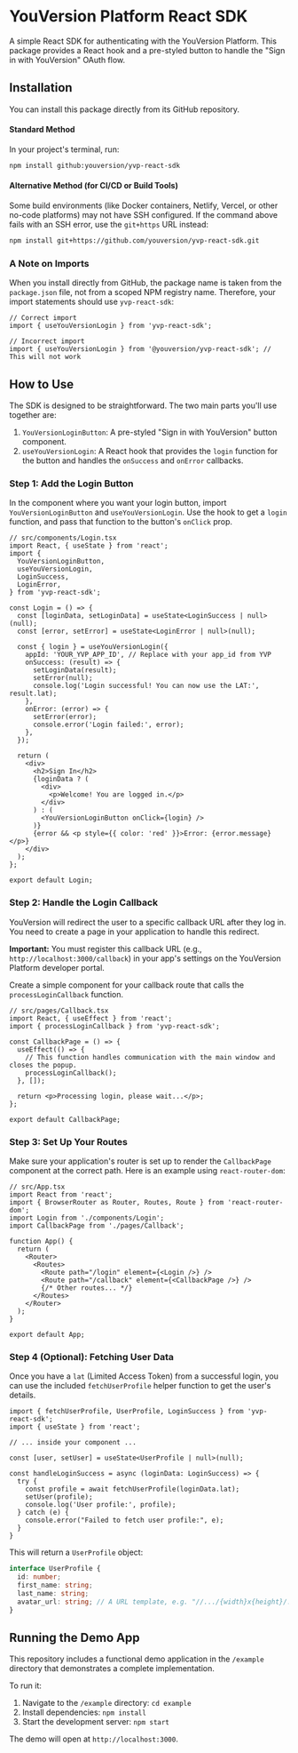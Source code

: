 # YouVersion Platform React SDK

A simple React SDK for authenticating with the YouVersion Platform. This package provides a React hook and a pre-styled button to handle the "Sign in with YouVersion" OAuth flow.

## Installation

You can install this package directly from its GitHub repository.

#### Standard Method

In your project's terminal, run:

```bash
npm install github:youversion/yvp-react-sdk
```

#### Alternative Method (for CI/CD or Build Tools)

Some build environments (like Docker containers, Netlify, Vercel, or other no-code platforms) may not have SSH configured. If the command above fails with an SSH error, use the `git+https` URL instead:

```bash
npm install git+https://github.com/youversion/yvp-react-sdk.git
```

### A Note on Imports

When you install directly from GitHub, the package name is taken from the `package.json` file, not from a scoped NPM registry name. Therefore, your import statements should use `yvp-react-sdk`:

```tsx
// Correct import
import { useYouVersionLogin } from 'yvp-react-sdk';

// Incorrect import
import { useYouVersionLogin } from '@youversion/yvp-react-sdk'; // This will not work
```

## How to Use

The SDK is designed to be straightforward. The two main parts you'll use together are:
1.  `YouVersionLoginButton`: A pre-styled "Sign in with YouVersion" button component.
2.  `useYouVersionLogin`: A React hook that provides the `login` function for the button and handles the `onSuccess` and `onError` callbacks.

### Step 1: Add the Login Button

In the component where you want your login button, import `YouVersionLoginButton` and `useYouVersionLogin`. Use the hook to get a `login` function, and pass that function to the button's `onClick` prop.

```tsx
// src/components/Login.tsx
import React, { useState } from 'react';
import {
  YouVersionLoginButton,
  useYouVersionLogin,
  LoginSuccess,
  LoginError,
} from 'yvp-react-sdk';

const Login = () => {
  const [loginData, setLoginData] = useState<LoginSuccess | null>(null);
  const [error, setError] = useState<LoginError | null>(null);

  const { login } = useYouVersionLogin({
    appId: 'YOUR_YVP_APP_ID', // Replace with your app_id from YVP
    onSuccess: (result) => {
      setLoginData(result);
      setError(null);
      console.log('Login successful! You can now use the LAT:', result.lat);
    },
    onError: (error) => {
      setError(error);
      console.error('Login failed:', error);
    },
  });

  return (
    <div>
      <h2>Sign In</h2>
      {loginData ? (
        <div>
          <p>Welcome! You are logged in.</p>
        </div>
      ) : (
        <YouVersionLoginButton onClick={login} />
      )}
      {error && <p style={{ color: 'red' }}>Error: {error.message}</p>}
    </div>
  );
};

export default Login;
```

### Step 2: Handle the Login Callback

YouVersion will redirect the user to a specific callback URL after they log in. You need to create a page in your application to handle this redirect.

**Important:** You must register this callback URL (e.g., `http://localhost:3000/callback`) in your app's settings on the YouVersion Platform developer portal.

Create a simple component for your callback route that calls the `processLoginCallback` function.

```tsx
// src/pages/Callback.tsx
import React, { useEffect } from 'react';
import { processLoginCallback } from 'yvp-react-sdk';

const CallbackPage = () => {
  useEffect(() => {
    // This function handles communication with the main window and closes the popup.
    processLoginCallback();
  }, []);

  return <p>Processing login, please wait...</p>;
};

export default CallbackPage;
```

### Step 3: Set Up Your Routes

Make sure your application's router is set up to render the `CallbackPage` component at the correct path. Here is an example using `react-router-dom`:

```tsx
// src/App.tsx
import React from 'react';
import { BrowserRouter as Router, Routes, Route } from 'react-router-dom';
import Login from './components/Login';
import CallbackPage from './pages/Callback';

function App() {
  return (
    <Router>
      <Routes>
        <Route path="/login" element={<Login />} />
        <Route path="/callback" element={<CallbackPage />} />
        {/* Other routes... */}
      </Routes>
    </Router>
  );
}

export default App;
```

### Step 4 (Optional): Fetching User Data

Once you have a `lat` (Limited Access Token) from a successful login, you can use the included `fetchUserProfile` helper function to get the user's details.

```tsx
import { fetchUserProfile, UserProfile, LoginSuccess } from 'yvp-react-sdk';
import { useState } from 'react';

// ... inside your component ...

const [user, setUser] = useState<UserProfile | null>(null);

const handleLoginSuccess = async (loginData: LoginSuccess) => {
  try {
    const profile = await fetchUserProfile(loginData.lat);
    setUser(profile);
    console.log('User profile:', profile);
  } catch (e) {
    console.error("Failed to fetch user profile:", e);
  }
}
```

This will return a `UserProfile` object:
```ts
interface UserProfile {
  id: number;
  first_name: string;
  last_name: string;
  avatar_url: string; // A URL template, e.g. "//.../{width}x{height}/...jpg"
}
```

## Running the Demo App

This repository includes a functional demo application in the `/example` directory that demonstrates a complete implementation.

To run it:
1.  Navigate to the `/example` directory: `cd example`
2.  Install dependencies: `npm install`
3.  Start the development server: `npm start`

The demo will open at `http://localhost:3000`.